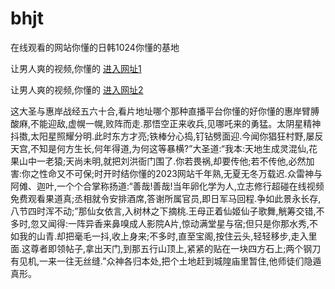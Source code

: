# bhjt
在线观看的网站你懂的日韩1024你懂的基地
                 
让男人爽的视频,你懂的  [进入网址1](https://jaakcc.com/?333)

让男人爽的视频,你懂的  [进入网址2](https://jaamcc.com/?333)
                       

这大圣与惠岸战经五六十合,看片地址哪个那种直播平台你懂的好你懂的惠岸臂膊酸麻,不能迎敌,虚幌一幌,败阵而走.那悟空正来收兵,见哪吒来的勇猛。太阴星精神抖擞,太阳星照耀分明.此时东方才亮;铁棒分心捣,钉钻劈面迎.今闻你猖狂村野,屡反天宫,不知是何方生长,何年得道,为何这等暴横?”大圣道:“我本:天地生成灵混仙,花果山中一老猿;天尚未明,就把刘洪衙门围了.你若畏祸,却要传他;若不传他,必然加害:你之性命又不可保;时开时结你懂的2023网站千年熟,无夏无冬万载迟.众雷神与阿傩、迦叶,一个个合掌称扬道:“善哉!善哉!当年卵化学为人,立志修行超碰在线视频免费观看果道真;丞相就令安排酒席,答谢所属官员,即日军马回程.争如此景永长存,八节四时浑不动;”那仙女依言,入树林之下摘桃.王母正着仙姬仙子歌舞,觥筹交错,不多时,忽又闻得:一阵异香来鼻嗅成人影院A片,惊动满堂星与宿;但只是你那水秀,不如我的山青.却把毫毛一抖,收上身来;不多时,直至宝阁,按住云头,轻轻移步,走入里面.这尊者即领帖子,拿出天门,到那五行山顶上,紧紧的贴在一块四方石上;两个钢刀有见机,一来一往无丝缝.”众神各归本处,把个土地赶到城隍庙里暂住,他师徒们隐遁真形。
